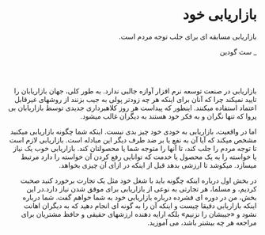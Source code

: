 <div dir="rtl">
  <h1>بازاریابی خود</h1>
  <p>بازاریابی مسابقه ای برای جلب توجه مردم است.<p>
  <p>_ سث گودین </p>
  <br>
  <br>
  <p>بازاریابی در صنعت توسعه نرم افزار آوازه جالبی ندارد. به طور کلی، جهان بازاریابان را تایید نمیکند چرا که آنان  
      برای اینکه هر چه زودتر پولی به جیب بزنند از روشهای غیرقابل اعتماد استفاده میکنند. اینطور که پیداست هر روز 
      کلاهبرداری جدیدی توسط بازاریابان بی پروا که تنها نگران و به فکر خود هستند به دیگران غالب میشود.</p>
  
<p>اما در واقعیت، بازاریابی به خودی خود چیز بدی نیست. اینکه شما چگونه بازاریابی میکنید مشخص میکند که آیا 
  آن به نفع یا بر ضد طرف دیگر این مبادله است. بازاریابی لازم است تا توجه مردم را جلب کند، تا آنها را متوجه 
  شما یا محصولتان کند. بازاریابی خوب یک نیاز یا خواسته را به یک محصول یا خدمت که توانایی رفع کردن آن 
  خواسته را دارد مرتبط میسازد. میکوشد تا ارزشی بدهد قبل از اینکه در ازای آن چیزی بخواهد.</p>
  
  <p>در بخش اول درباره اینکه چگونه باید با شغل خود مثل یک تجارت برخورد کنید صحبت کردیم، و مسلما، هر 
    تجارتی به نوعی از بازاریابی برای موفق شدن نیاز دارد.در این بخش، من در دوره ای فشرده درباره بازاریابی خود به 
    شما خواهم گفت. شما درباره اینکه بازاریابی دقیقا چیست  و اینکه آن را به گونه ای انجام دهید که به دیگران 
    اهانت نشود و «جیبشان را نزنیم» بلکه ارایه دهنده ارزشهای حقیقی و حافظ مشتریان برای مراجعه هر چه بیشتر باشد، می آموزید.</p>
</div>
